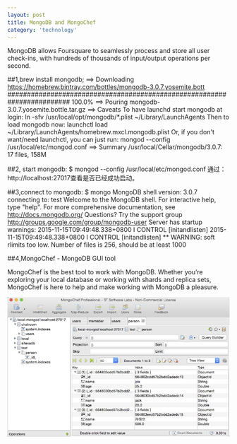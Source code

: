 ```yaml
---
layout: post
title: MongoDB and MongoChef
category: 'technology'
---
```


MongoDB allows Foursquare to seamlessly process and store all user check-ins, with hundreds of thousands of input/output operations per second.

##1,brew install mongodb;
==> Downloading https://homebrew.bintray.com/bottles/mongodb-3.0.7.yosemite.bott
######################################################################## 100.0%
==> Pouring mongodb-3.0.7.yosemite.bottle.tar.gz
==> Caveats
To have launchd start mongodb at login:
ln -sfv /usr/local/opt/mongodb/*.plist ~/Library/LaunchAgents
Then to load mongodb now:
launchctl load ~/Library/LaunchAgents/homebrew.mxcl.mongodb.plist
Or, if you don't want/need launchctl, you can just run:
mongod --config /usr/local/etc/mongod.conf
==> Summary
/usr/local/Cellar/mongodb/3.0.7: 17 files, 158M

##2, start mongodb:
$ mongod --config /usr/local/etc/mongod.conf
通过：http://localhost:27017查看是否已经成功启动。

##3,connect to mongodb:
$ mongo
MongoDB shell version: 3.0.7
connecting to: test
Welcome to the MongoDB shell.
For interactive help, type "help".
For more comprehensive documentation, see
http://docs.mongodb.org/
Questions? Try the support group
http://groups.google.com/group/mongodb-user
Server has startup warnings:
2015-11-15T09:49:48.338+0800 I CONTROL [initandlisten]
2015-11-15T09:49:48.338+0800 I CONTROL [initandlisten] ** WARNING: soft rlimits too low. Number of files is 256, should be at least 1000


##4,MongoChef - MongoDB GUI tool

MongoChef is the best tool to work with MongoDB. Whether you’re exploring your local database or working with shards and replica sets, MongoChef is here to help and make working with MongoDB a pleasure.

![image](/images/mongodb1.png)